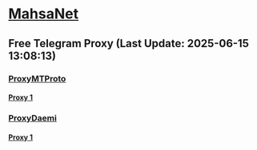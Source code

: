 
# [MahsaNet](https://t.me/mahsa_net)
## Free Telegram Proxy (Last Update: 2025-06-15 13:08:13)
### [ProxyMTProto](https://t.me/ProxyMTProto)
#### [Proxy 1](tg://proxy?server=124.iropt-i.ir&port=443&secret=7gAA8A8Pd1VV____9QBuLmltZWRpYS5zdGVhbXBvd2VyZWQuY29t)
### [ProxyDaemi](https://t.me/ProxyDaemi)
#### [Proxy 1](tg://proxy?server=rightel.irancell.irib.snapp.digikala.cloud.iranian.irib.ahmadp206.namli--binjzk.info.&port=666&secret=%37%67%67%67%67%67%67%67%67%67%67%67%67%67%67%67%67%67%67%67%67%67%68%74%5A%57%52%70%59%53%35%7A%64%47%56%68%62%58%42%76%64%32%56%79%5A%57%51%75%59%32%39%74)

    
